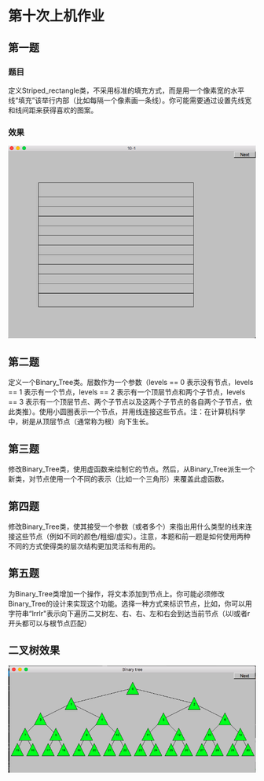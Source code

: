 # 第十次上机作业

## 第一题

### 题目

定义Striped_rectangle类，不采用标准的填充方式，而是用一个像素宽的水平线“填充”该举行内部（比如每隔一个像素画一条线）。你可能需要通过设置先线宽和线间距来获得喜欢的图案。

### 效果

![a1](img/a1.png)

## 第二题

定义一个Binary_Tree类。层数作为一个参数（levels == 0 表示没有节点，levels == 1 表示有一个节点，levels == 2 表示有一个顶层节点和两个子节点，levels == 3 表示有一个顶层节点、两个子节点以及这两个子节点的各自两个子节点，依此类推）。使用小圆圈表示一个节点，并用线连接这些节点。注：在计算机科学中，树是从顶层节点（通常称为根）向下生长。

## 第三题

修改Binary_Tree类，使用虚函数来绘制它的节点。然后，从Binary_Tree派生一个新类，对节点使用一个不同的表示（比如一个三角形）来覆盖此虚函数。

## 第四题

修改Binary_Tree类，使其接受一个参数（或者多个）来指出用什么类型的线来连接这些节点（例如不同的颜色/粗细/虚实）。注意，本题和前一题是如何使用两种不同的方式使得类的层次结构更加灵活和有用的。

## 第五题

为Binary_Tree类增加一个操作，将文本添加到节点上。你可能必须修改Binary_Tree的设计来实现这个功能。选择一种方式来标识节点，比如，你可以用字符串“lrrlr"表示向下遍历二叉树左、右、右、左和右会到达当前节点（以l或者r开头都可以与根节点匹配）

## 二叉树效果

![binary tree](img/binary_tree.png)